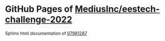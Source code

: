 GitHub Pages of [MediusInc/eestech-challenge-2022](https://github.com/MediusInc/eestech-challenge-2022.git)
===
Sphinx html documentation of [07981287](https://github.com/MediusInc/eestech-challenge-2022/tree/07981287dd3702251b28a466c4950191ec8e87b9)
